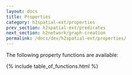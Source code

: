 ```yaml
---
layout: docs
title: Properties
category: h2spatial-ext/properties
prev_section: h2spatial-ext/predicates
next_section: h2network/graph-creation
permalink: /docs/dev/h2spatial-ext/properties/
---
```


The following property functions are available:

{% include table_of_functions.html %}
